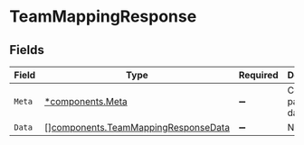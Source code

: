 # TeamMappingResponse


## Fields

| Field                                                                                      | Type                                                                                       | Required                                                                                   | Description                                                                                |
| ------------------------------------------------------------------------------------------ | ------------------------------------------------------------------------------------------ | ------------------------------------------------------------------------------------------ | ------------------------------------------------------------------------------------------ |
| `Meta`                                                                                     | [*components.Meta](../../models/components/meta.md)                                        | :heavy_minus_sign:                                                                         | Contains pagination data.                                                                  |
| `Data`                                                                                     | [][components.TeamMappingResponseData](../../models/components/teammappingresponsedata.md) | :heavy_minus_sign:                                                                         | N/A                                                                                        |
